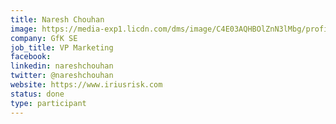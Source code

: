 ```yaml
---
title: Naresh Chouhan
image: https://media-exp1.licdn.com/dms/image/C4E03AQHBOlZnN3lMbg/profile-displayphoto-shrink_400_400/0/1516181348972?e=1643241600&v=beta&t=hC3NZEzoKui1Drw004W3stUKr24H2sXIRXnumhDapfM
company: GfK SE
job_title: VP Marketing
facebook: 
linkedin: nareshchouhan
twitter: @nareshchouhan
website: https://www.iriusrisk.com
status: done
type: participant
---
```

<!-- put more details about participant here -->
